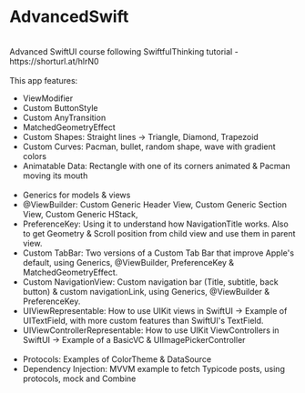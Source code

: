 # AdvancedSwift
<br/>
Advanced SwiftUI course following SwiftfulThinking tutorial - https://shorturl.at/hlrN0
<br/>
<br/>
This app features: 
<ul>
<li>ViewModifier</li>
<li>Custom ButtonStyle</li>
<li>Custom AnyTransition</li>
<li>MatchedGeometryEffect</li>
<li>Custom Shapes: Straight lines -> Triangle, Diamond, Trapezoid</li>
<li>Custom Curves: Pacman, bullet, random shape, wave with gradient colors</li>
<li>Animatable Data: Rectangle with one of its corners animated & Pacman moving its mouth</li>
<br/>  
<li>Generics for models & views</li>
<li>@ViewBuilder: Custom Generic Header View, Custom Generic Section View, Custom Generic HStack, </li>
<li>PreferenceKey: Using it to understand how NavigationTitle works. Also to get Geometry & Scroll position from child view and use them in parent view.</li>
<li>Custom TabBar: Two versions of a Custom Tab Bar that improve Apple's default, using Generics, @ViewBuilder, PreferenceKey & MatchedGeometryEffect.</li>
<li>Custom NavigationView: Custom navigation bar (Title, subtitle, back button) & custom navigationLink, using Generics, @ViewBuilder & PreferenceKey.</li>
<li>UIViewRepresentable: How to use UIKit views in SwiftUI -> Example of UITextField, with more custom features than SwiftUI's TextField.</li>
<li>UIViewControllerRepresentable: How to use UIKit ViewControllers in SwiftUI -> Example of a BasicVC & UIImagePickerController</li>
<br/>
<li>Protocols: Examples of ColorTheme & DataSource</li>
<li>Dependency Injection: MVVM example to fetch Typicode posts, using protocols, mock and Combine</li>
</ul>
